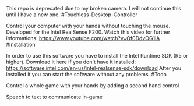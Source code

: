 This repo is deprecated due to my broken camera. I will not continue this until I have a new one.
#Touchless-Desktop-Controller

Control your computer with your hands without touching the mouse. Developed for the Intel RealSense F200. Watch this video for further informations: https://www.youtube.com/watch?v=Of0DdvOG1lA
#Installation

In order to use this software you have to install the Intel Runtime SDK (R5 or higher). Download it here if you don't have it installed: https://software.intel.com/en-us/intel-realsense-sdk/download After you installed it you can start the software without any problems.
#Todo

Control a whole game with your hands by adding a second hand control

Speech to text to communicate in-game
